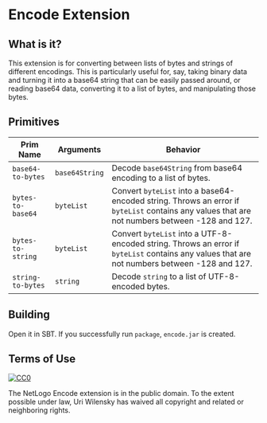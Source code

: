 # Encode Extension

## What is it?

This extension is for converting between lists of bytes and strings of different encodings.  This is particularly useful for, say, taking binary data and turning it into a base64 string that can be easily passed around, or reading base64 data, converting it to a list of bytes, and manipulating those bytes.

## Primitives

| Prim Name         | Arguments       | Behavior
| ----------------- | --------------- | --------
| `base64-to-bytes` | `base64String`  | Decode `base64String` from base64 encoding to a list of bytes.
| `bytes-to-base64` | `byteList`      | Convert `byteList` into a base64-encoded string.  Throws an error if `byteList` contains any values that are not numbers between -128 and 127.
| `bytes-to-string` | `byteList`      | Convert `byteList` into a UTF-8-encoded string.  Throws an error if `byteList` contains any values that are not numbers between -128 and 127.
| `string-to-bytes` | `string`        | Decode `string` to a list of UTF-8-encoded bytes.

## Building

Open it in SBT.  If you successfully run `package`, `encode.jar` is created.

## Terms of Use

[![CC0](http://i.creativecommons.org/p/zero/1.0/88x31.png)](http://creativecommons.org/publicdomain/zero/1.0/)

The NetLogo Encode extension is in the public domain.  To the extent possible under law, Uri Wilensky has waived all copyright and related or neighboring rights.
